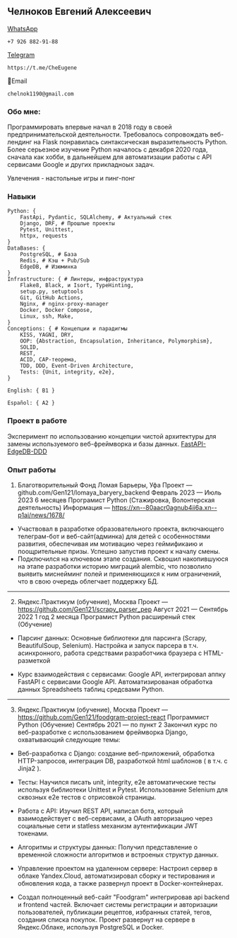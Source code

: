 ## Челноков Евгений Алексеевич
[WhatsApp](https://wa.me/qr/L5UWXBK4PVP5N1)  
```
+7 926 882-91-88
```

[Telegram](https://t.me/CheEugene)
```
https://t.me/CheEugene
```

:email:Email
```
chelnok1190@gmail.com
```


### Обо мне:
Программировать впервые начал в 2018 году в своей предпринимательской деятельности. Требовалось сопровождать веб-лендинг на Flask понравилась синтаксическая выразительность Python.
Более серьезное изучение Python началось с декабря 2020 года, сначала как хобби, в дальнейшем для автоматизации работы с API сервисами Google и других прикладноых задач.

Увлечения - настольные игры и пинг-понг

### Навыки
```
Python: {
    FastApi, Pydantic, SQLAlchemy, # Актуальный стек
    Django, DRF, # Прошлые проекты
    Pytest, Unittest,
    httpx, requests
}
DataBases: {
    PostgreSQL, # База
    Redis, # Кэш + Pub/Sub
    EdgeDB, # Изюминка
}
Infrastructure: { # Линтеры, инфраструктура
    Flake8, Black, и Isort, TypeHinting,
    setup.py, setuptools
    Git, GitHub Actions,
    Nginx, # nginx-proxy-manager
    Docker, Docker Compose,
    Linux, ssh, Make,
}
Conceptions: { # Концепции и парадигмы
    KISS, YAGNI, DRY,
    OOP: {Abstraction, Encapsulation, Inheritance, Polymorphism},
    SOLID,
    REST,
    ACID, CAP-теорема,
    TDD, DDD, Event-Driven Architecture,
    Tests: {Unit, integrity, e2e},
}

English: { B1 }

Español: { A2 }
```

### Проект в работе
Эксперимент по использованию концепции чистой архитектуры для замены используемого веб-фреймворка и базы данных.
[FastAPI-EdgeDB-DDD](https://github.com/Gen121/Fastapi-EdgeDB-DDD)


### Опыт работы
1. Благотворительный Фонд Ломая Барьеры, Уфа 
Проект — github.com/Gen121/lomaya_baryery_backend
Февраль 2023 — Июль 2023 6 месяцев
Програмист Python (Стажировка, Волонтерская деятельность)
Информация — https://xn--80aacr0agnub4ii6a.xn--p1ai/news/1678/

- Участвовал в разработке образовательного проекта, включающего телеграм-бот и веб-сайт(админка) для детей с особенностями развития, обеспечивая им мотивацию через геймификаию и поощрительные призы. Успешно запустив проект к началу смены.
- Подключился на ключевом этапе создания. Сквошил накопившуюся на этапе разработки историю миграций alembic, что позволило выявить миснейминг полей и применяющихся к ним ограничений, что в свою очередь облегчает поддержку БД.
---

2. Яндекс.Практикум (обучение), Москва
Проект — https://github.com/Gen121/scrapy_parser_pep
Август 2021 — Сентябрь 2022 1 год 2 месяца
Програмист Python расширеный стек (Обучение)

- Парсинг данных: Основные библиотеки для парсинга (Scrapy, BeautifulSoup, Selenium). Настройка и запуск парсера в т.ч. асинхронного, работа средствами разработчика браузера с HTML-разметкой

- Курс взаимодействия с сервисами: Google API, интегрировал аппку FastAPI с сервисами Google API. Автоматизированая обработка данных Spreadsheets таблиц средсвами Python.
---

3. Яндекс.Практикум (обучение), Москва
Проект — https://github.com/Gen121/foodgram-project-react
Программист Python (Обучение)
Сентябрь 2021 — по пункт 2 Закончил курс по веб-разработке с использованием фреймворка Django, охватывающий следующие темы:

- Веб-разработка с Django: создание веб-приложений, обработка HTTP-запросов, интеграция DB, разработкой html шаблонов ( в т.ч. c Jinja2 ).

- Тесты: Научился писать unit, integrity, e2e автоматические тесты используя библиотеки Unittest и Pytest. Использование Selenium для сквозных e2e тестов с отрисовкой страницы.

- Работа с API: Изучил REST API, написал бота, который взаимодействует с веб-сервисами, а OAuth авторизацию через социальные сети и statless механизм аутентификации JWT токенами.

- Алгоритмы и структуры данных: Получил представление о временной сложности алгоритмов и встроеных структур данных.

- Управление проектом на удаленном сервере: Настроил сервер в облаке Yandex.Cloud, автоматизировал сборку и тестирования и обновления кода, а также развернул проект в Docker-контейнерах.

- Создал полноценный веб-сайт "Foodgram" интегрировав api backend и frontend частей. Включает системы регистрации и авторизации пользователей, публикации рецептов, избранных статей, тегов, создания списка покупок. Проект развернут на сервере в Яндекс.Облаке, используя PostgreSQL и Docker.
